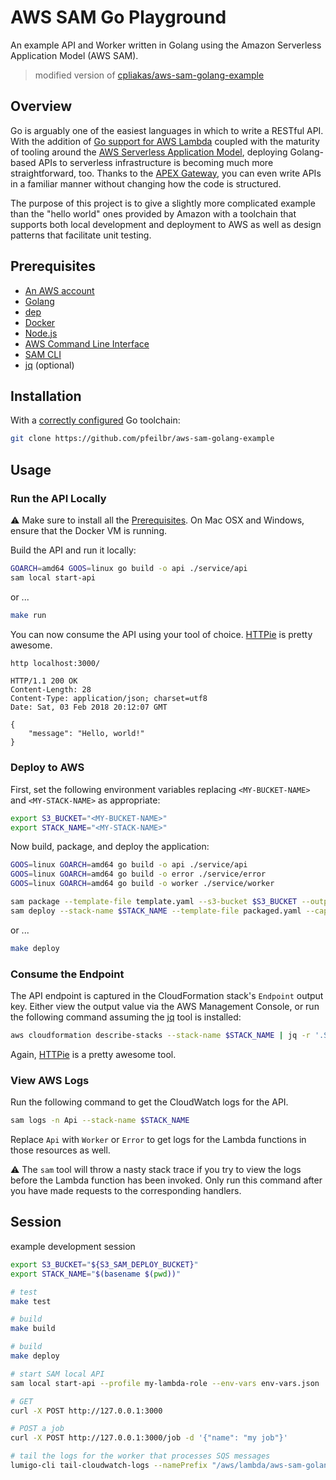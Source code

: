 # AWS SAM Go Playground

An example API and Worker written in Golang using the Amazon Serverless
Application Model (AWS SAM).

> modified version of [cpliakas/aws-sam-golang-example](https://github.com/cpliakas/aws-sam-golang-example)

## Overview

Go is arguably one of the easiest languages in which to write a RESTful API.
With the addition of [Go support for AWS Lambda](https://aws.amazon.com/blogs/compute/announcing-go-support-for-aws-lambda/)
coupled with the maturity of tooling around the [AWS Serverless Application Model](https://github.com/awslabs/serverless-application-model),
deploying Golang-based APIs to serverless infrastructure is becoming much more
straightforward, too. Thanks to the [APEX Gateway](https://github.com/apex/gateway),
you can even write APIs in a familiar manner without changing how the code is
structured.

The purpose of this project is to give a slightly more complicated example than
the "hello world" ones provided by Amazon with a toolchain that supports both
local development and deployment to AWS as well as design patterns that
facilitate unit testing.

## Prerequisites

* [An AWS account](https://aws.amazon.com/)
* [Golang](https://golang.org/doc/install)
* [dep](https://golang.github.io/dep/docs/installation.html)
* [Docker](https://docs.docker.com/install)
* [Node.js](https://nodejs.org/en/download/)
* [AWS Command Line Interface](https://docs.aws.amazon.com/cli/latest/userguide/installing.html)
* [SAM CLI](https://aws.amazon.com/serverless/sam/)
* [jq](https://stedolan.github.io/jq/) (optional)

## Installation

With a [correctly configured](https://golang.org/doc/install#testing) Go toolchain:

```sh
git clone https://github.com/pfeilbr/aws-sam-golang-example
```

## Usage

### Run the API Locally

:warning: Make sure to install all the [Prerequisites](#prerequisites). On Mac
OSX and Windows, ensure that the Docker VM is running.

Build the API and run it locally:

```sh
GOARCH=amd64 GOOS=linux go build -o api ./service/api
sam local start-api
```

or ...

```sh
make run
```

You can now consume the API using your tool of choice. [HTTPie](https://httpie.org/)
is pretty awesome.

```sh
http localhost:3000/
```

```
HTTP/1.1 200 OK
Content-Length: 28
Content-Type: application/json; charset=utf8
Date: Sat, 03 Feb 2018 20:12:07 GMT

{
    "message": "Hello, world!"
}
```

### Deploy to AWS

First, set the following environment variables replacing `<MY-BUCKET-NAME>` and
`<MY-STACK-NAME>` as appropriate:

```sh
export S3_BUCKET="<MY-BUCKET-NAME>"
export STACK_NAME="<MY-STACK-NAME>"
```

Now build, package, and deploy the application:

```sh
GOOS=linux GOARCH=amd64 go build -o api ./service/api
GOOS=linux GOARCH=amd64 go build -o error ./service/error
GOOS=linux GOARCH=amd64 go build -o worker ./service/worker

sam package --template-file template.yaml --s3-bucket $S3_BUCKET --output-template-file packaged.yaml
sam deploy --stack-name $STACK_NAME --template-file packaged.yaml --capabilities CAPABILITY_IAM
```

or ...

```sh
make deploy
```

### Consume the Endpoint

The API endpoint is captured in the CloudFormation stack's `Endpoint` output
key. Either view the output value via the AWS Management Console, or run the
following command assuming the [jq](https://stedolan.github.io/jq/) tool is
installed:

```sh
aws cloudformation describe-stacks --stack-name $STACK_NAME | jq -r '.Stacks[0].Outputs[0].OutputValue'
```

Again, [HTTPie](https://httpie.org/) is a pretty awesome tool.

### View AWS Logs

Run the following command to get the CloudWatch logs for the API.

```sh
sam logs -n Api --stack-name $STACK_NAME
```

Replace `Api` with `Worker` or `Error` to get logs for the Lambda functions in
those resources as well.

:warning: The `sam` tool will throw a nasty stack trace if you try to view the
logs before the Lambda function has been invoked. Only run this command after
you have made requests to the corresponding handlers.


## Session

example development session

```sh
export S3_BUCKET="${S3_SAM_DEPLOY_BUCKET}"
export STACK_NAME="$(basename $(pwd))"

# test
make test

# build
make build

# build
make deploy

# start SAM local API
sam local start-api --profile my-lambda-role --env-vars env-vars.json

# GET
curl -X POST http://127.0.0.1:3000

# POST a job
curl -X POST http://127.0.0.1:3000/job -d '{"name": "my job"}'

# tail the logs for the worker that processes SQS messages
lumigo-cli tail-cloudwatch-logs --namePrefix "/aws/lambda/aws-sam-golang-example-Worker" --region "us-east-1"
```
